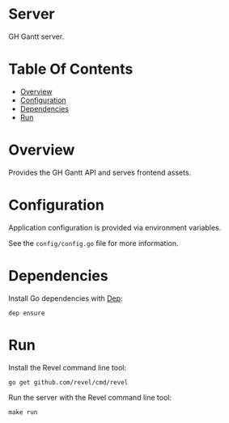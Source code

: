 # Server
GH Gantt server.

# Table Of Contents
- [Overview](#overview)
- [Configuration](#configuration)
- [Dependencies](#dependencies)
- [Run](#run)

# Overview
Provides the GH Gantt API and serves frontend assets.

# Configuration
Application configuration is provided via environment variables.  

See the `config/config.go` file for more information.

# Dependencies
Install Go dependencies with [Dep](https://golang.github.io/dep/):

```
dep ensure
```

# Run
Install the Revel command line tool:

```
go get github.com/revel/cmd/revel
```

Run the server with the Revel command line tool:

```
make run
```
